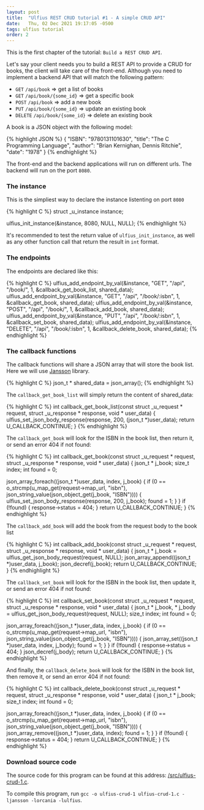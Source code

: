 ```yaml
---
layout: post
title:  "Ulfius REST CRUD tutorial #1 - A simple CRUD API"
date:   Thu, 02 Dec 2021 19:17:05 -0500
tags: ulfius tutorial
order: 2
---
```


This is the first chapter of the tutorial: `Build a REST CRUD API`.

Let's say your client needs you to build a REST API to provide a CRUD for books, the client will take care of the front-end.
Although you need to implement a backend API that will match the following pattern:

- `GET` `/api/book`              => get a list of books
- `GET` `/api/book/{some_id}`    => get a specific book
- `POST` `/api/book`             => add a new book
- `PUT` `/api/book/{some_id}`    => update an existing book
- `DELETE` `/api/book/{some_id}` => delete an existing book

A book is a JSON object with the following model:

{% highlight JSON %}
{
  "ISBN": "9780131101630",
  "title": "The C Programming Language",
  "author": "Brian Kernighan, Dennis Ritchie",
  "date": "1978"
}
{% endhighlight %}

The front-end and the backend applications will run on different urls. The backend will run on the port `8080`.

### The instance

This is the simpliest way to declare the instance listenting on port `8080`

{% highlight C %}
struct _u_instance instance;

ulfius_init_instance(&instance, 8080, NULL, NULL);
{% endhighlight %}

It's recommended to test the return value of `ulfius_init_instance`, as well as any other function call that return the result in `int` format.

### The endpoints

The endpoints are declared like this:

{% highlight C %}
ulfius_add_endpoint_by_val(&instance, "GET", "/api", "/book/", 1, &callback_get_book_list, shared_data);
ulfius_add_endpoint_by_val(&instance, "GET", "/api", "/book/:isbn", 1, &callback_get_book, shared_data);
ulfius_add_endpoint_by_val(&instance, "POST", "/api", "/book/", 1, &callback_add_book, shared_data);
ulfius_add_endpoint_by_val(&instance, "PUT", "/api", "/book/:isbn", 1, &callback_set_book, shared_data);
ulfius_add_endpoint_by_val(&instance, "DELETE", "/api", "/book/:isbn", 1, &callback_delete_book, shared_data);
{% endhighlight %}

### The callback functions

The callback functions will share a JSON array that will store the book list. Here we will use [Jansson](https://github.com/akheron/jansson) library.

{% highlight C %}
json_t * shared_data  = json_array();
{% endhighlight %}

The `callback_get_book_list` will simply return the content of shared_data:

{% highlight C %}
int callback_get_book_list(const struct _u_request * request, struct _u_response * response, void * user_data) {
  ulfius_set_json_body_response(response, 200, (json_t *)user_data);
  return U_CALLBACK_CONTINUE;
}
{% endhighlight %}

The `callback_get_book` will look for the ISBN in the book list, then return it, or send an error 404 if not found:

{% highlight C %}
int callback_get_book(const struct _u_request * request, struct _u_response * response, void * user_data) {
  json_t * j_book;
  size_t index;
  int found = 0;
  
  json_array_foreach((json_t *)user_data, index, j_book) {
    if (0 == o_strcmp(u_map_get(request->map_url, "isbn"), json_string_value(json_object_get(j_book, "ISBN")))) {
      ulfius_set_json_body_response(response, 200, j_book);
      found = 1;
    }
  }
  if (!found) {
    response->status = 404;
  }
  return U_CALLBACK_CONTINUE;
}
{% endhighlight %}

The `callback_add_book` will add the book from the request body to the book list

{% highlight C %}
int callback_add_book(const struct _u_request * request, struct _u_response * response, void * user_data) {
  json_t * j_book = ulfius_get_json_body_request(request, NULL);
  json_array_append((json_t *)user_data, j_book);
  json_decref(j_book);
  return U_CALLBACK_CONTINUE;
}
{% endhighlight %}

The `callback_set_book` will look for the ISBN in the book list, then update it, or send an error 404 if not found:

{% highlight C %}
int callback_set_book(const struct _u_request * request, struct _u_response * response, void * user_data) {
  json_t * j_book, * j_body = ulfius_get_json_body_request(request, NULL);
  size_t index;
  int found = 0;
  
  json_array_foreach((json_t *)user_data, index, j_book) {
    if (0 == o_strcmp(u_map_get(request->map_url, "isbn"), json_string_value(json_object_get(j_book, "ISBN")))) {
      json_array_set((json_t *)user_data, index, j_body);
      found = 1;
    }
  }
  if (!found) {
    response->status = 404;
  }
  json_decref(j_body);
  return U_CALLBACK_CONTINUE;
}
{% endhighlight %}

And finally, the `callback_delete_book` will look for the ISBN in the book list, then remove it, or send an error 404 if not found:

{% highlight C %}
int callback_delete_book(const struct _u_request * request, struct _u_response * response, void * user_data) {
  json_t * j_book;
  size_t index;
  int found = 0;
  
  json_array_foreach((json_t *)user_data, index, j_book) {
    if (0 == o_strcmp(u_map_get(request->map_url, "isbn"), json_string_value(json_object_get(j_book, "ISBN")))) {
      json_array_remove((json_t *)user_data, index);
      found = 1;
    }
  }
  if (!found) {
    response->status = 404;
  }
  return U_CALLBACK_CONTINUE;
}
{% endhighlight %}

### Download source code

The source code for this program can be found at this address: [/src/ulfius-crud-1.c](/src/ulfius-crud-1.c).

To compile this program, run `gcc -o ulfius-crud-1 ulfius-crud-1.c -ljansson -lorcania -lulfius`.
